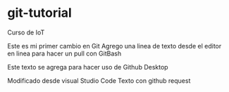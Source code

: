 # git-tutorial
Curso de IoT

Este es mi primer cambio en Git
Agrego una linea de texto desde el editor en linea para hacer un pull con GitBash

Este texto se agrega para hacer uso de Github Desktop

Modificado desde visual Studio Code
Texto con github request